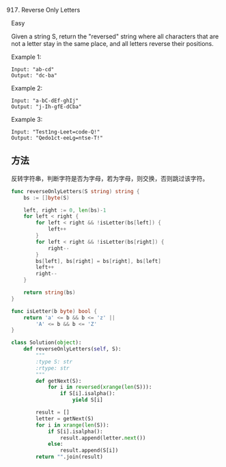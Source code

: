 917. Reverse Only Letters


Easy


Given a string S, return the "reversed" string where all characters that are not a letter stay in the same place, and all letters reverse their positions.

 

Example 1:
```
Input: "ab-cd"
Output: "dc-ba"
```
Example 2:
```
Input: "a-bC-dEf-ghIj"
Output: "j-Ih-gfE-dCba"
```
Example 3:
```
Input: "Test1ng-Leet=code-Q!"
Output: "Qedo1ct-eeLg=ntse-T!"
```


## 方法
反转字符串，判断字符是否为字母，若为字母，则交换，否则跳过该字符。


```go
func reverseOnlyLetters(S string) string {
    bs := []byte(S)

	left, right := 0, len(bs)-1
	for left < right {
		for left < right && !isLetter(bs[left]) {
			left++
		}
		for left < right && !isLetter(bs[right]) {
			right--
		}
		bs[left], bs[right] = bs[right], bs[left]
		left++
		right--
	}

	return string(bs)
}

func isLetter(b byte) bool {
	return 'a' <= b && b <= 'z' ||
		'A' <= b && b <= 'Z'
}

```


```python
class Solution(object):
    def reverseOnlyLetters(self, S):
        """
        :type S: str
        :rtype: str
        """
        def getNext(S):
            for i in reversed(xrange(len(S))):
                if S[i].isalpha():
                    yield S[i]

        result = []
        letter = getNext(S)
        for i in xrange(len(S)):
            if S[i].isalpha():
                result.append(letter.next())
            else:
                result.append(S[i])
        return "".join(result)

```